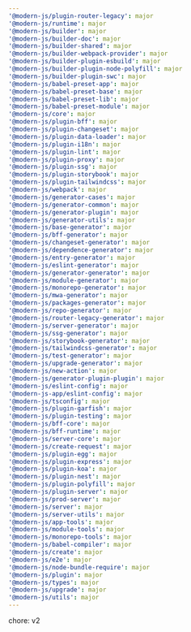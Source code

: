 ```yaml
---
'@modern-js/plugin-router-legacy': major
'@modern-js/runtime': major
'@modern-js/builder': major
'@modern-js/builder-doc': major
'@modern-js/builder-shared': major
'@modern-js/builder-webpack-provider': major
'@modern-js/builder-plugin-esbuild': major
'@modern-js/builder-plugin-node-polyfill': major
'@modern-js/builder-plugin-swc': major
'@modern-js/babel-preset-app': major
'@modern-js/babel-preset-base': major
'@modern-js/babel-preset-lib': major
'@modern-js/babel-preset-module': major
'@modern-js/core': major
'@modern-js/plugin-bff': major
'@modern-js/plugin-changeset': major
'@modern-js/plugin-data-loader': major
'@modern-js/plugin-i18n': major
'@modern-js/plugin-lint': major
'@modern-js/plugin-proxy': major
'@modern-js/plugin-ssg': major
'@modern-js/plugin-storybook': major
'@modern-js/plugin-tailwindcss': major
'@modern-js/webpack': major
'@modern-js/generator-cases': major
'@modern-js/generator-common': major
'@modern-js/generator-plugin': major
'@modern-js/generator-utils': major
'@modern-js/base-generator': major
'@modern-js/bff-generator': major
'@modern-js/changeset-generator': major
'@modern-js/dependence-generator': major
'@modern-js/entry-generator': major
'@modern-js/eslint-generator': major
'@modern-js/generator-generator': major
'@modern-js/module-generator': major
'@modern-js/monorepo-generator': major
'@modern-js/mwa-generator': major
'@modern-js/packages-generator': major
'@modern-js/repo-generator': major
'@modern-js/router-legacy-generator': major
'@modern-js/server-generator': major
'@modern-js/ssg-generator': major
'@modern-js/storybook-generator': major
'@modern-js/tailwindcss-generator': major
'@modern-js/test-generator': major
'@modern-js/upgrade-generator': major
'@modern-js/new-action': major
'@modern-js/generator-plugin-plugin': major
'@modern-js/eslint-config': major
'@modern-js-app/eslint-config': major
'@modern-js/tsconfig': major
'@modern-js/plugin-garfish': major
'@modern-js/plugin-testing': major
'@modern-js/bff-core': major
'@modern-js/bff-runtime': major
'@modern-js/server-core': major
'@modern-js/create-request': major
'@modern-js/plugin-egg': major
'@modern-js/plugin-express': major
'@modern-js/plugin-koa': major
'@modern-js/plugin-nest': major
'@modern-js/plugin-polyfill': major
'@modern-js/plugin-server': major
'@modern-js/prod-server': major
'@modern-js/server': major
'@modern-js/server-utils': major
'@modern-js/app-tools': major
'@modern-js/module-tools': major
'@modern-js/monorepo-tools': major
'@modern-js/babel-compiler': major
'@modern-js/create': major
'@modern-js/e2e': major
'@modern-js/node-bundle-require': major
'@modern-js/plugin': major
'@modern-js/types': major
'@modern-js/upgrade': major
'@modern-js/utils': major
---
```


chore: v2
